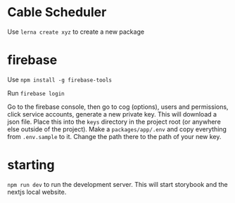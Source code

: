 # Cable Scheduler

Use `lerna create xyz` to create a new package

# firebase

Use `npm install -g firebase-tools`

Run `firebase login`

Go to the firebase console, then go to cog (options), users and permissions,
click service accounts, generate a new private key. This will download a json
file. Place this into the `keys` directory in the project root (or anywhere else
outside of the project). Make a `packages/app/.env` and copy everything from
`.env.sample` to it. Change the path there to the path of your new key.

# starting
`npm run dev` to run the development server. This will start storybook and the nextjs local website.


